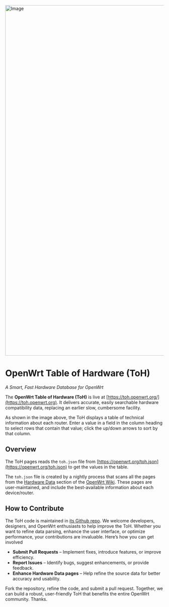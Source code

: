 <img width="1113" alt="Image" src="https://github.com/user-attachments/assets/86729744-cae2-4c1d-b4d1-7263a6a7d42a" />

# OpenWrt Table of Hardware (ToH)

_A Smart, Fast Hardware Database for OpenWrt_

The **OpenWrt Table of Hardware (ToH)** is live at
[https://toh.openwrt.org/](https://toh.openwrt.org).
It delivers accurate, easily searchable hardware compatibility data,
replacing an earlier slow, cumbersome facility.

As shown in the image above, the ToH displays a table
of technical information about each router.
Enter a value in a field in the column heading
to select rows that contain that value;
click the up/down arrows to sort by that column. 

## Overview

The ToH pages reads the `toh.json` file from
[https://openwrt.org/toh.json](https://openwrt.org/toh.json) to get the values in the table.

The `toh.json` file is created by a nightly process
that scans all the pages from the
[Hardware Data](https://openwrt.org/toh/hwdata/start)
section of the [OpenWrt Wiki](https://openwrt.org).
These pages are user-maintained, and include the
best-available information about each device/router.

## How to Contribute  

The ToH code is maintained in
[its Github repo](https://github.com/openwrt/toh-openwrt-org).
We welcome developers, designers, and OpenWrt enthusiasts
to help improve the ToH.
Whether you want to refine data parsing,
enhance the user interface, or optimize performance,
your contributions are invaluable.
Here’s how you can get involved

- **Submit Pull Requests** – Implement fixes, introduce features, or improve efficiency.  
- **Report Issues** – Identify bugs, suggest enhancements, or provide feedback.  
- **Enhance Hardware Data pages** – Help refine the source data for better accuracy and usability.  

Fork the repository, refine the code, and submit a pull request.
Together, we can build a robust, user-friendly ToH
that benefits the entire OpenWrt community. 
Thanks.

